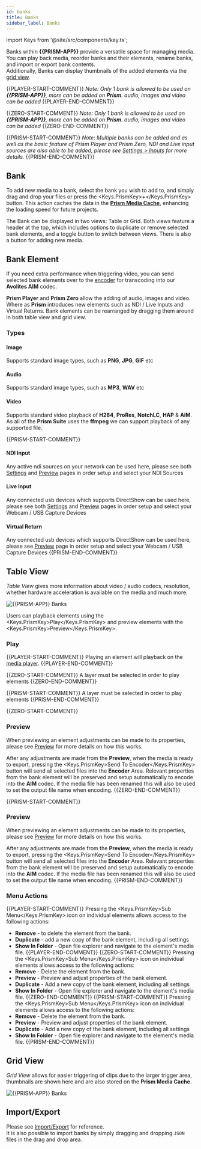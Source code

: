 ```yaml
---
id: banks
title: Banks
sidebar_label: Banks
---
```


import Keys from '@site/src/components/key.ts';

Banks within **{{PRISM-APP}}** provide a versatile space for managing media.  
You can play back media, reorder banks and their elements, rename banks, and import or export bank contents.  
Additionally, Banks can display thumbnails of the added elements via the [grid view](./banks.md#grid-view).

{{PLAYER-START-COMMENT}}
*Note: Only 1 bank is allowed to be used on **{{PRISM-APP}}**, more can be added on **Prism**. audio, images and video can be added*
{{PLAYER-END-COMMENT}}

{{ZERO-START-COMMENT}}
*Note: Only 1 bank is allowed to be used on **{{PRISM-APP}}**, more can be added on **Prism**. audio, images and video can be added*
{{ZERO-END-COMMENT}}

{{PRISM-START-COMMENT}}
*Note: Multiple banks can be added and as well as the basic feature of Prism Player and Prism Zero, NDI and Live input sources are also able to be added, please see [Settings > Inputs](../../prism/settings/settings-inputs.md) for more details.*
{{PRISM-END-COMMENT}}

## Bank

To add new media to a bank, select the bank you wish to add to, and simply drag and drop your files or press the <Keys.PrismKey>+</Keys.PrismKey> button. This action caches the data in the [**Prism Media Cache**](../quick-start/media-management#prism-media-cache), enhancing the loading speed for future projects.

The Bank can be displayed in two views: Table or Grid. Both views feature a header at the top, which includes options to duplicate or remove selected bank elements, and a toggle button to switch between views. There is also a button for adding new media.

## Bank Element

If you need extra performance when triggering video, you can send selected bank elements over to the [encoder](../encoder/encoder.md) for transcoding into our **Avolites AIM** codec.

**Prism Player** and **Prism Zero** allow the adding of audio, images and video. Where as **Prism** introduces new elements such as NDI / Live Inputs and Virtual Returns. Bank elements can be rearranged by dragging them around in both table view and grid view.

### Types

#### Image 

Supports standard image types, such as **PNG**, **JPG**, **GIF** etc

#### Audio
Supports standard image types, such as **MP3**, **WAV** etc 

#### Video
Supports standard video playback of **H264**, **ProRes**, **NotchLC**, **HAP** & **AiM**. As all of the **Prism Suite** uses the **ffmpeg** we can support playback of any supported file.

{{PRISM-START-COMMENT}}
#### NDI Input
Any active ndi sources on your network can be used here, please see both [Settings](../settings/settings-inputs) and [Preview](../play/preview) pages in order setup and select your NDI Sources

#### Live Input
Any connected usb devices which supports DirectShow can be used here, please see both [Settings](../settings/settings-inputs) and [Preview](../play/preview) pages in order setup  and select your Webcam / USB Capture Devices

#### Virtual Return
Any connected usb devices which supports DirectShow can be used here, please see [Preview](../play/preview) page in order setup and select your Webcam / USB Capture Devices
{{PRISM-END-COMMENT}}

## Table View

*Table View* gives more information about video / audio codecs, resolution, whether hardware acceleration is available on the media and much more.

![{{PRISM-APP}} Banks](/prismdocs/images/{{PRISM-APP-LOWER}}-table-banks.png)

Users can playback elements using the <Keys.PrismKey>Play</Keys.PrismKey> and preview elements with the <Keys.PrismKey>Preview</Keys.PrismKey>.

### Play

{{PLAYER-START-COMMENT}}
Playing an element will playback on the [media player](../play/mediaplayer).
{{PLAYER-END-COMMENT}}

{{ZERO-START-COMMENT}}
A layer must be selected in order to play elements
{{ZERO-END-COMMENT}}

{{PRISM-START-COMMENT}}
A layer must be selected in order to play elements
{{PRISM-END-COMMENT}}


{{ZERO-START-COMMENT}}
### Preview

When previewing an element adjustments can be made to its properties, please see [Preview](../play/preview) for more details on how this works.

After any adjustments are made from the **Preview**, when the media is ready to export, pressing the <Keys.PrismKey>Send To Encoder</Keys.PrismKey> button will send all selected files into the **Encoder** Area. Relevant properties from the bank element will be preserved and setup automatically to encode into the **AIM** codec. If the media file has been renamed this will also be used to set the output file name when encoding.
{{ZERO-END-COMMENT}}

{{PRISM-START-COMMENT}}
### Preview

When previewing an element adjustments can be made to its properties, please see [Preview](../play/preview) for more details on how this works.

After any adjustments are made from the **Preview**, when the media is ready to export, pressing the <Keys.PrismKey>Send To Encoder</Keys.PrismKey> button will send all selected files into the **Encoder** Area. Relevant properties from the bank element will be preserved and setup automatically to encode into the **AIM** codec. If the media file has been renamed this will also be used to set the output file name when encoding.
{{PRISM-END-COMMENT}}

### Menu Actions

{{PLAYER-START-COMMENT}}
Pressing the <Keys.PrismKey>Sub Menu</Keys.PrismKey> icon on individual elements allows access to the following actions:
- **Remove** - to delete the element from the bank.
- **Duplicate** - add a new copy of the bank element, including all settings
- **Show In Folder** - Open file explorer and navigate to the element's media file.
{{PLAYER-END-COMMENT}}
{{ZERO-START-COMMENT}}
Pressing the <Keys.PrismKey>Sub Menu</Keys.PrismKey> icon on individual elements allows access to the following actions:
- **Remove** - Delete the element from the bank.
- **Preview** - Preview and adjust properties of the bank element.
- **Duplicate** - Add a new copy of the bank element, including all settings
- **Show In Folder** - Open file explorer and navigate to the element's media file.
{{ZERO-END-COMMENT}}
{{PRISM-START-COMMENT}}
Pressing the <Keys.PrismKey>Sub Menu</Keys.PrismKey> icon on individual elements allows access to the following actions:
- **Remove** - Delete the element from the bank.
- **Preview** - Preview and adjust properties of the bank element.
- **Duplicate** - Add a new copy of the bank element, including all settings
- **Show In Folder** - Open file explorer and navigate to the element's media file.
{{PRISM-END-COMMENT}}

## Grid View

*Grid View* allows for easier triggering of clips due to the larger trigger area, thumbnails are shown here and are also stored on the **Prism Media Cache**.

![{{PRISM-APP}} Banks](/prismdocs/images/{{PRISM-APP-LOWER}}-grid-banks.png)

## Import/Export

Please see [Import/Export](../quick-start/import-export) for reference.  
It is also possible to import banks by simply dragging and dropping `JSON` files in the drag and drop area.